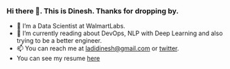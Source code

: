 ### Hi there 👋. This is Dinesh. Thanks for dropping by. 


- 🔭 I’m a Data Scientist at WalmartLabs.
- 🌱 I’m currently reading about DevOps, NLP with Deep Learning and also trying to be a better engineer. 
- 📫 You can reach me at ladidinesh@gmail.com or [twitter](twitter.com/ladidinesh).
- You can see my resume [here](https://github.com/dineshladi/cv-master/blob/master/DineshLadi_Resume.pdf)


